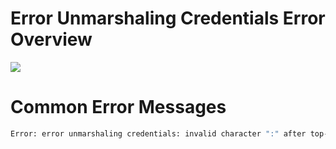 # Error Unmarshaling Credentials Error Overview

![](https://github.com/JonmarCorpuz/SecondBrain/blob/main/Assets/Whitespace.png)

# Common Error Messages

```Bash
Error: error unmarshaling credentials: invalid character ":" after top-level value
```
